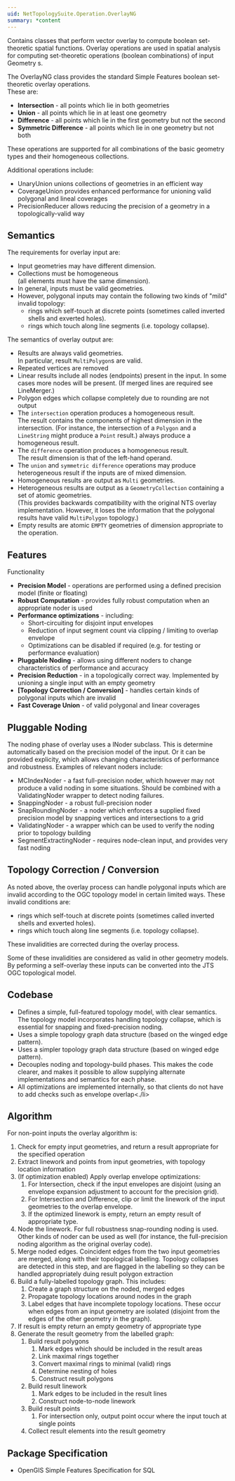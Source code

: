 ```yaml
---
uid: NetTopologySuite.Operation.OverlayNG
summary: *content
---
```

Contains classes that perform vector overlay to compute boolean set-theoretic spatial functions.
Overlay operations are used in spatial analysis for computing set-theoretic operations (boolean combinations) of input <xref href="NetTopologySuite.Geometries.Geometry">Geometry</xref> s.

The <xref href="NetTopologySuite.Operation.OverlayNG.OverlayNG">OverlayNG</xref> class provides the standard Simple Features
boolean set-theoretic overlay operations.  
These are:
* **Intersection** - all points which lie in both geometries
* **Union** - all points which lie in at least one geometry
* **Difference** - all points which lie in the first geometry but not the second
* **Symmetric Difference** - all points which lie in one geometry but not both

These operations are supported for all combinations of the basic geometry types and their homogeneous collections.

Additional operations include:

* <xref href="NetTopologySuite.Operation.Union.UnaryUnionOp">UnaryUnion</xref> unions collections of geometries in an efficient way
* <xref href="NetTopologySuite.Operation.OverlayNG.CoverageUnion">CoverageUnion</xref> provides enhanced performance for unioning valid polygonal and lineal coverages
* <xref href="NetTopologySuite.Operation.OverlayNG.PrecisionReducer">PrecisionReducer</xref> allows reducing the precision of a geometry in a topologically-valid way

## Semantics
The requirements for overlay input are:
* Input geometries may have different dimension.
* Collections must be homogeneous   
  (all elements must have the same dimension).
* In general, inputs must be valid geometries.
* However, polygonal inputs may contain the following two kinds of "mild" invalid topology:
  * rings which self-touch at discrete points (sometimes called inverted shells and exverted holes).
  * rings which touch along line segments (i.e. topology collapse).

The semantics of overlay output are:
* Results are always valid geometries.  
  In particular, result `MultiPolygon`s are valid.
* Repeated vertices are removed
* Linear results include all nodes (endpoints) present in the input.
  In some cases more nodes will be present.
  (If merged lines are required see <xref href="NetTopologySuite.Operation.Linemerge.LineMerger">LineMerger</xref>.)
* Polygon edges which collapse completely due to rounding are not output
* The `intersection` operation produces a homogeneous result.  
  The result contains the components of highest dimension in the intersection.
  (For instance, the intersection of a `Polygon` 
  and a `LineString` might produce a `Point` result.)
  always produce a homogeneous result.   
* The `difference` operation produces a homogeneous result.  
  The result dimension is that of the left-hand operand.
* The `union` and `symmetric difference` operations
  may produce heterogeneous result if the inputs are of mixed dimension.
* Homogeneous results are output as `Multi` geometries.
* Heterogeneous results are output as a `GeometryCollection`
  containing a set of atomic geometries.  
  (This provides backwards compatibility
  with the original NTS overlay implementation.
  However, it loses the information that the polygonal results 
  have valid `MultiPolygon` topology.)
* Empty results are atomic `EMPTY` geometries of dimension appropriate 
  to the operation.

## Features
Functionality
* **Precision Model** - operations are performed using a defined precision model (finite or floating)
* **Robust Computation** - provides fully robust computation when an appropriate noder is used
* **Performance optimizations** - including:
  * Short-circuiting for disjoint input envelopes
  * Reduction of input segment count via clipping / limiting to overlap envelope
  * Optimizations can be disabled if required (e.g. for testing or performance evaluation)
* **Pluggable Noding** - allows using different noders to change characteristics of performance and accuracy
* **Precision Reduction** - in a topologically correct way. Implemented by unioning a single input with an empty geometry
* **[Topology Correction / Conversion]** - handles certain kinds
of polygonal inputs which are invalid
* **Fast Coverage Union** - of valid polygonal and linear coverages

## Pluggable Noding
The noding phase of overlay uses a <xref href="NetTopologySuite.Noding.INoder">INoder</xref> subclass. This is determine automatically based on the precision model of the input. Or it can be provided explicity, which allows changing characteristics of performance and robustness. Examples of relevant noders include:
* <xref href="NetTopologySuite.Noding.MCIndexNoder">MCIndexNoder</xref> - a fast full-precision noder, which however may not produce 
a valid noding in some situations. Should be combined with a <xref href="NetTopologySuite.Noding.ValidatingNoder">ValidatingNoder</xref> wrapper to detect
noding failures.
* <xref href="NetTopologySuite.Noding.Snap.SnappingNoder">SnappingNoder</xref> - a robust full-precision noder
* <xref href="NetTopologySuite.Noding.Snapround.SnapRoundingNoder">SnapRoundingNoder</xref> - a noder which enforces a supplied fixed precision model 
by snapping vertices and intersections to a grid
* <xref href="NetTopologySuite.Noding.ValidatingNoder">ValidatingNoder</xref> - a wrapper which can be used to verify the noding prior to topology building
* <xref href="NetTopologySuite.Operation.OverlayNG.SegmentExtractingNoder">SegmentExtractingNoder</xref> - requires node-clean input, and provides very fast noding

## Topology Correction / Conversion
As noted above, the overlay process
can handle polygonal inputs which are invalid according to the OGC topology model
in certain limited ways.
These invalid conditions are:
* rings which self-touch at discrete points (sometimes called inverted shells and exverted holes).
* rings which touch along line segments (i.e. topology collapse).

These invalidities are corrected during the overlay process.

Some of these invalidities are considered as valid in other geometry models.
By peforming a self-overlay these inputs can be converted
into the JTS OGC topological model.

## Codebase
* Defines a simple, full-featured topology model, with clear semantics.
  The topology model incorporates handling topology collapse, which is
  essential for snapping and fixed-precision noding.
* Uses a simple topology graph data structure (based on the winged edge pattern).
* Uses a simpler topology graph data structure (based on winged edge pattern).
* Decouples noding and topology-build phases. This makes the code clearer, and makes it possible to allow supplying alternate implementations and semantics for each phase.
* All optimizations are implemented internally, so that clients do not have to add checks such as envelope overlap<./li>

## Algorithm
For non-point inputs the overlay algorithm is:
1. Check for empty input geometries, and return a result appropriate for the specified operation
2. Extract linework and points from input geometries, with topology location information
3. (If optimization enabled) Apply overlap envelope optimizations:
   1. For Intersection, check if the input envelopes are disjoint (using an envelope expansion adjustment to account for the precision grid).
   2. For Intersection and Difference, clip or limit the linework of the input geometries to the overlap envelope.
   3. If the optimized linework is empty, return an empty result of appropriate type.
4. Node the linework. For full robustness snap-rounding noding is used. Other kinds of noder can be used as well (for instance, the full-precision noding algorithm as the original overlay code).
5. Merge noded edges. Coincident edges from the two input geometries are merged, along with their topological labelling. Topology collapses are detected in this step, and are flagged in the labelling so they can be handled appropriately duing result polygon extraction
6. Build a fully-labelled topology graph. This includes:
   1. Create a graph structure on the noded, merged edges
   2. Propagate topology locations around nodes in the graph
   3. Label edges that have incomplete topology locations. These occur when edges from an input geometry are isolated (disjoint from the edges of the other geometry in the graph).
7. If result is empty return an empty geometry of appropriate type
8. Generate the result geometry from the labelled graph:
   1. Build result polygons
      1. Mark edges which should be included in the result areas
      2. Link maximal rings together
      3. Convert maximal rings to minimal (valid) rings
      4. Determine nesting of holes
      5. Construct result polygons
   2. Build result linework
      1. Mark edges to be included in the result lines
      2. Construct node-to-node linework
   3. Build result points
      1. For intersection only, output point occur where the input touch at single points
   4. Collect result elements into the result geometry

## Package Specification
* OpenGIS Simple Features Specification for SQL
